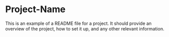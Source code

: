 # Project-Name
This is an example of a README file for a project. It should provide an overview of the project, how to set it up, and any other relevant information.